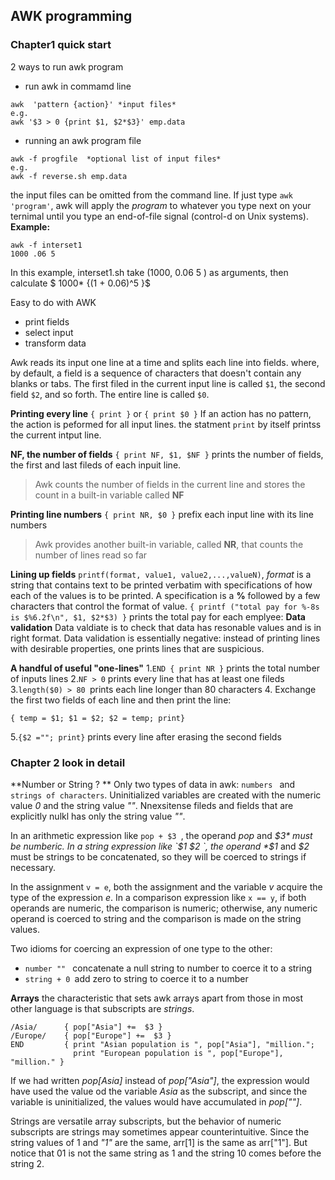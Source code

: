 ## AWK programming

### Chapter1 quick start

2 ways to run awk program
* run awk in commamd line
```
awk  'pattern {action}' *input files*
e.g.
awk '$3 > 0 {print $1, $2*$3}' emp.data
```

* running an awk program file
```
awk -f progfile  *optional list of input files*
e.g.
awk -f reverse.sh emp.data
```
the input files can be omitted from the command line. If just type
`awk 'program'`, awk will apply the *program* to whatever you type next on your ternimal until you type an end-of-file signal (control-d on Unix systems).
**Example:**
```
awk -f interset1
1000 .06 5
```
In this example, interset1.sh take (1000, 0.06 5 ) as arguments, then calculate
$ 1000* {(1 + 0.06)^5 }$

Easy to do with AWK
* print fields
* select input
* transform data


Awk reads its input one line at a time and splits each line into fields. where, by default, a field is a sequence of characters that doesn't contain any blanks or tabs. The first filed in the current input line is called `$1`, the second field `$2`, and so forth. The entire line is called `$0`.

**Printing every line**
`{ print }` or ` { print $0 } `
If an action has no pattern, the action is peformed for all input lines. the statment `print` by itself printss the current intput line.

**NF, the number of fields**
`{ print NF, $1, $NF }` prints the number of fields, the first and last fileds of each inpuit line.
> Awk counts the number of fields in the current line and stores the count in a built-in variable called **NF**

**Printing line numbers**
`{ print NR, $0 }` prefix each input line with its line numbers
> Awk provides another built-in variable, called **NR**, that counts the number of lines read so far

**Lining up fields**
`printf(format, value1, value2,...,valueN)`, *format* is a string that contains text to be printed verbatim with specifications of how each of the values is to be printed. A specification is a **%** followed by a few characters that control the format of value.
`{ printf ("total pay for %-8s is $%6.2f\n", $1, $2*$3) }` prints the total pay for each emplyee:
 **Data validation**
Data valdiate is to check that data has resonable values and is in right format.
Data validation is essentially negative: instead of printing lines with desirable properties, one prints lines that are suspicious.

**A handful of useful "one-lines"**
1.`END { print NR }` prints the total number of inputs lines
2.`NF > 0` prints every line that has at least one fileds
3.`length($0) > 80 `prints each line longer than 80 characters
4. Exchange the first two fields of each line and then print the line:
```
{ temp = $1; $1 = $2; $2 = temp; print}
```
5.`{$2 =""; print}` prints every line after erasing the second fields

### Chapter 2 look in detail
**Number or String ? **
Only two types of data in awk: `numbers ` and `strings of characters`. Uninitialized variables are created with the numeric value *0* and the string value *""*. Nnexsitense fileds and fields that are explicitly nulkl has only the string value *""*.

In an arithmetic expression like `pop + $3 `, the operand *pop* and *$3* must be numberic.
In a string expression like `$1 $2 `, the operand *$1* and *$2* must be strings to be concatenated, so they will be coerced to strings if necessary.

In the assignment `v = e`,  both the assignment and the variable *v* acquire the type of the expression *e*.
In a comparison expression like ` x == y `, if both operands are numeric, the comparison is numeric; otherwise, any numeric operand is coerced to string and the comparison is made on the string values.

Two idioms for coercing an expression of one type to the other:
* `number "" ` concatenate a null string to number to coerce it to a string
* `string + 0 `add zero to string to coerce it to a number

**Arrays**
the characteristic that sets awk arrays apart from those in most other language is that subscripts are *strings*. 
```
/Asia/      { pop["Asia"] +=  $3 }
/Europe/    { pop["Europe"] +=  $3 }
END         { print "Asian population is ", pop["Asia"], "million."; 
              print "European population is ", pop["Europe"], "million." }
``` 
If we had written *pop[Asia]* instead of *pop["Asia"]*, the expression would have used the value od the variable *Asia* as the subscript, and since the variable is uninitialized, the values would have accumulated in *pop[""]*.

Strings are versatile array subscripts, but the behavior of numeric subscripts are strings may sometimes appear counterintuitive. Since the string values of 1 and *"1"* are the same, arr[1] is the same as arr["1"]. But notice that 01 is not the same string as 1 and the string 10 comes before the string 2.


